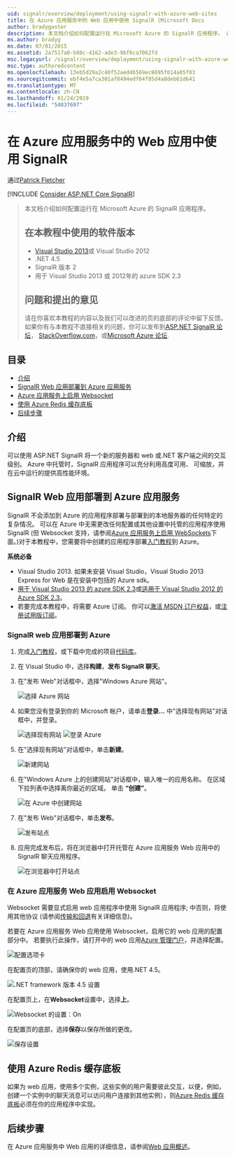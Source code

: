 ```yaml
---
uid: signalr/overview/deployment/using-signalr-with-azure-web-sites
title: 在 Azure 应用服务中的 Web 应用中使用 SignalR |Microsoft Docs
author: bradygaster
description: 本文档介绍如何配置运行在 Microsoft Azure 的 SignalR 应用程序。 在教程的 Visual Studio 2013 或 Vis.中使用的软件版本...
ms.author: bradyg
ms.date: 07/01/2015
ms.assetid: 2a7517a0-b88c-4162-ade3-9bf6ca7062fd
msc.legacyurl: /signalr/overview/deployment/using-signalr-with-azure-web-sites
msc.type: authoredcontent
ms.openlocfilehash: 13eb5d29a2c40f52aed4b569ec8695f014a05f03
ms.sourcegitcommit: ebf4e5a7ca301af8494edf64f85d4a8deb61d641
ms.translationtype: MT
ms.contentlocale: zh-CN
ms.lasthandoff: 01/24/2019
ms.locfileid: "54837697"
---
```

<a name="using-signalr-with-web-apps-in-azure-app-service"></a>在 Azure 应用服务中的 Web 应用中使用 SignalR
====================
通过[Patrick Fletcher](https://github.com/pfletcher)

[!INCLUDE [Consider ASP.NET Core SignalR](~/includes/signalr/signalr-version-disambiguation.md)]

> 本文档介绍如何配置运行在 Microsoft Azure 的 SignalR 应用程序。
>
> ## <a name="software-versions-used-in-the-tutorial"></a>在本教程中使用的软件版本
>
>
> - [Visual Studio 2013](https://my.visualstudio.com/Downloads?q=visual%20studio%202013)或 Visual Studio 2012
> - .NET 4.5
> - SignalR 版本 2
> - 用于 Visual Studio 2013 或 2012年的 azure SDK 2.3
>
>
>
> ## <a name="questions-and-comments"></a>问题和提出的意见
>
> 请在你喜欢本教程的内容以及我们可以改进的页的底部的评论中留下反馈。 如果你有与本教程不直接相关的问题，你可以发布到[ASP.NET SignalR 论坛](https://forums.asp.net/1254.aspx/1?ASP+NET+SignalR)， [StackOverflow.com](http://stackoverflow.com/)，或[Microsoft Azure 论坛](https://social.msdn.microsoft.com/Forums/windowsazure/home?category=windowsazureplatform).


## <a name="table-of-contents"></a>目录

- [介绍](#introduction)
- [SignalR Web 应用部署到 Azure 应用服务](#deploying)
- [Azure 应用服务上启用 Websocket](#websocket)
- [使用 Azure Redis 缓存底板](#backplane)
- [后续步骤](#nextsteps)

<a id="introduction"></a>
## <a name="introduction"></a>介绍

可以使用 ASP.NET SignalR 将一个新的服务器和 web 或.NET 客户端之间的交互级别。 Azure 中托管时，SignalR 应用程序可以充分利用高度可用、 可缩放，并在云中运行的提供高性能环境。

<a id="deploying"></a>
## <a name="deploying-a-signalr-web-app-to-azure-app-service"></a>SignalR Web 应用部署到 Azure 应用服务

SignalR 不会添加到 Azure 的应用程序部署与部署到的本地服务器的任何特定的复杂情况。 可以在 Azure 中无需更改任何配置或其他设置中托管的应用程序使用 SignalR (但 Websocket 支持，请参阅[Azure 应用服务上启用 WebSockets](#websocket)下面。)对于本教程中，您需要将中创建的应用程序部署[入门教程](../getting-started/tutorial-getting-started-with-signalr.md)到 Azure。

**系统必备**

- Visual Studio 2013. 如果未安装 Visual Studio，Visual Studio 2013 Express for Web 是在安装中包括的 Azure sdk。
- [用于 Visual Studio 2013 的 azure SDK 2.3](https://go.microsoft.com/fwlink/?linkid=324322&clcid=0x409)或[适用于 Visual Studio 2012 的 Azure SDK 2.3](https://go.microsoft.com/fwlink/p/?linkid=323511)。
- 若要完成本教程中，将需要 Azure 订阅。 你可以[激活 MSDN 订户权益](https://azure.microsoft.com/pricing/member-offers/msdn-benefits-details/)，或[注册试用版订阅](https://azure.microsoft.com/pricing/free-trial/)。

### <a name="deploying-a-signalr-web-app-to-azure"></a>SignalR web 应用部署到 Azure

1. 完成[入门教程](../getting-started/tutorial-getting-started-with-signalr.md)，或下载中完成的项目[代码库](https://code.msdn.microsoft.com/SignalR-Getting-Started-b9d18aa9)。
2. 在 Visual Studio 中，选择**构建**，**发布 SignalR 聊天**。
3. 在"发布 Web"对话框中，选择"Windows Azure 网站"。

    ![选择 Azure 网站](using-signalr-with-azure-web-sites/_static/image1.png)
4. 如果您没有登录到你的 Microsoft 帐户，请单击**登录...** 中"选择现有网站"对话框中，并登录。

    ![选择现有网站](using-signalr-with-azure-web-sites/_static/image2.png)    ![登录 Azure](using-signalr-with-azure-web-sites/_static/image3.png)
5. 在"选择现有网站"对话框中，单击**新建**。

    ![新建网站](using-signalr-with-azure-web-sites/_static/image4.png)
6. 在"Windows Azure 上的创建网站"对话框中，输入唯一的应用名称。 在区域下拉列表中选择离你最近的区域。 单击 **“创建”**。

    ![在 Azure 中创建网站](using-signalr-with-azure-web-sites/_static/image5.png)
7. 在"发布 Web"对话框中，单击**发布**。

    ![发布站点](using-signalr-with-azure-web-sites/_static/image6.png)
8. 应用完成发布后，将在浏览器中打开托管在 Azure 应用服务 Web 应用中的 SignalR 聊天应用程序。

    ![在浏览器中打开站点](using-signalr-with-azure-web-sites/_static/image7.png)

<a id="websocket"></a>
### <a name="enabling-websockets-on-azure-app-service-web-apps"></a>在 Azure 应用服务 Web 应用启用 Websocket

Websocket 需要显式启用 web 应用程序中使用 SignalR 应用程序; 中否则，将使用其他协议 (请参阅[传输和回退](../getting-started/introduction-to-signalr.md#transports)有关详细信息)。

若要在 Azure 应用服务 Web 应用使用 Websocket，启用它的 web 应用的配置部分中。 若要执行此操作，请打开中的 web 应用[Azure 管理门户](https://manage.windowsazure.com/)，并选择配置。

![配置选项卡](using-signalr-with-azure-web-sites/_static/image8.png)

在配置页的顶部，请确保你的 web 应用，使用.NET 4.5。

![.NET framework 版本 4.5 设置](using-signalr-with-azure-web-sites/_static/image9.png)

在配置页上，在**Websocket**设置中，选择**上**。

![Websocket 的设置：On](using-signalr-with-azure-web-sites/_static/image10.png)

在配置页的底部，选择**保存**以保存所做的更改。

![保存设置](using-signalr-with-azure-web-sites/_static/image11.png)

<a id="backplane"></a>
## <a name="using-the-azure-redis-cache-backplane"></a>使用 Azure Redis 缓存底板

如果为 web 应用，使用多个实例，这些实例的用户需要彼此交互，以便，例如，创建一个实例中的聊天消息可以访问用户连接到其他实例），则[Azure Redis 缓存底板](../performance/scaleout-with-redis.md)必须在你的应用程序中实现。

<a id="nextsteps"></a>
## <a name="next-steps"></a>后续步骤

在 Azure 应用服务中 Web 应用的详细信息，请参阅[Web 应用概述](https://azure.microsoft.com/documentation/articles/app-service-web-overview/)。
